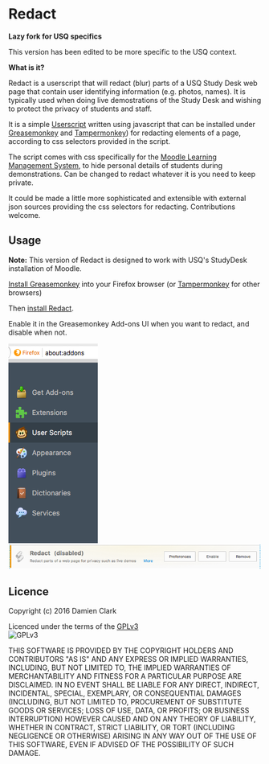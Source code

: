 # Redact

**Lazy fork for USQ specifics**

This version has been edited to be more specific to the USQ context.

**What is it?**

Redact is a userscript that will redact (blur) parts of a USQ Study Desk web page that contain user identifying information (e.g. photos, names).  It is typically used when doing live demostrations of the Study Desk and wishing to protect the privacy of students and staff.

It is a simple [Userscript](https://github.com/OpenUserJs/OpenUserJS.org/wiki/Userscript-beginners-HOWTO) written using javascript that can be installed under [Greasemonkey](http://www.greasespot.net/) and [Tampermonkey](https://tampermonkey.net/)) for redacting elements of a page, according to css selectors provided in the script.  

The script comes with css specifically for the [Moodle Learning Management System](https://moodle.org/), to hide personal details of students during demonstrations.  Can be changed to redact whatever it is you need to keep private.

It could be made a little more sophisticated and extensible with external json sources providing the css selectors for redacting.  Contributions welcome.

## Usage

**Note:** This version of Redact is designed to work with USQ's StudyDesk installation of Moodle.

[Install Greasemonkey](https://addons.mozilla.org/en-US/firefox/addon/greasemonkey/) into your Firefox browser (or [Tampermonkey](https://tampermonkey.net/) for other browsers)

Then [install Redact](https://github.com/djplaner/Redact/raw/master/Redact.user.js).

Enable it in the Greasemonkey Add-ons UI when you want to redact, and disable when not.

![Greasemonkey Scripts](https://raw.githubusercontent.com/damoclark/Redact/master/Firefox_Add-ons_Manager.png "Access Greasemonkey Scripts")
![Enable or Disable](https://raw.githubusercontent.com/damoclark/Redact/master/Enable_Redact.png "Enable or Disable Redact")

## Licence 
Copyright (c) 2016 Damien Clark<br/>

Licenced under the terms of the [GPLv3](https://www.gnu.org/licenses/gpl.txt)<br/>
![GPLv3](https://www.gnu.org/graphics/gplv3-127x51.png "GPLv3")

THIS SOFTWARE IS PROVIDED BY THE COPYRIGHT HOLDERS AND CONTRIBUTORS "AS IS" AND ANY EXPRESS OR IMPLIED WARRANTIES, INCLUDING, BUT NOT LIMITED TO, THE IMPLIED WARRANTIES OF MERCHANTABILITY AND FITNESS FOR A PARTICULAR PURPOSE ARE DISCLAIMED. IN NO EVENT SHALL <COPYRIGHT HOLDER> BE LIABLE FOR ANY DIRECT, INDIRECT, INCIDENTAL, SPECIAL, EXEMPLARY, OR CONSEQUENTIAL DAMAGES (INCLUDING, BUT NOT LIMITED TO, PROCUREMENT OF SUBSTITUTE GOODS OR SERVICES; LOSS OF USE, DATA, OR PROFITS; OR BUSINESS INTERRUPTION) HOWEVER CAUSED AND ON ANY THEORY OF LIABILITY, WHETHER IN CONTRACT, STRICT LIABILITY, OR TORT (INCLUDING NEGLIGENCE OR OTHERWISE) ARISING IN ANY WAY OUT OF THE USE OF THIS SOFTWARE, EVEN IF ADVISED OF THE POSSIBILITY OF SUCH DAMAGE. 
